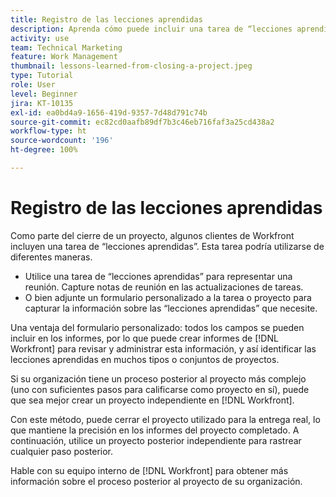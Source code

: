 ```yaml
---
title: Registro de las lecciones aprendidas
description: Aprenda cómo puede incluir una tarea de “lecciones aprendidas” para identificar qué salió bien y qué se puede mejorar la próxima vez.
activity: use
team: Technical Marketing
feature: Work Management
thumbnail: lessons-learned-from-closing-a-project.jpeg
type: Tutorial
role: User
level: Beginner
jira: KT-10135
exl-id: ea0bd4a9-1656-419d-9357-7d48d791c74b
source-git-commit: ec82cd0aafb89df7b3c46eb716faf3a25cd438a2
workflow-type: ht
source-wordcount: '196'
ht-degree: 100%

---
```


# Registro de las lecciones aprendidas

Como parte del cierre de un proyecto, algunos clientes de Workfront incluyen una tarea de “lecciones aprendidas”. Esta tarea podría utilizarse de diferentes maneras.

* Utilice una tarea de “lecciones aprendidas” para representar una reunión. Capture notas de reunión en las actualizaciones de tareas.
* O bien adjunte un formulario personalizado a la tarea o proyecto para capturar la información sobre las “lecciones aprendidas” que necesite.

Una ventaja del formulario personalizado: todos los campos se pueden incluir en los informes, por lo que puede crear informes de [!DNL Workfront] para revisar y administrar esta información, y así identificar las lecciones aprendidas en muchos tipos o conjuntos de proyectos.

Si su organización tiene un proceso posterior al proyecto más complejo (uno con suficientes pasos para calificarse como proyecto en sí), puede que sea mejor crear un proyecto independiente en [!DNL Workfront].

Con este método, puede cerrar el proyecto utilizado para la entrega real, lo que mantiene la precisión en los informes del proyecto completado. A continuación, utilice un proyecto posterior independiente para rastrear cualquier paso posterior.

Hable con su equipo interno de [!DNL Workfront] para obtener más información sobre el proceso posterior al proyecto de su organización.
